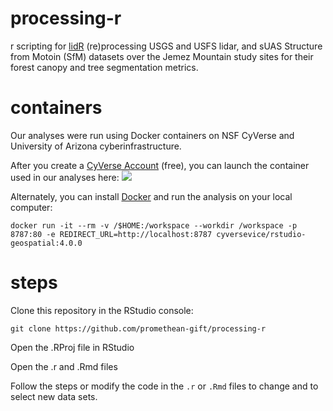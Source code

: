 # processing-r

r scripting for [lidR](https://github.com/Jean-Romain/lidR) (re)processing USGS and USFS lidar, and sUAS Structure from Motoin (SfM) datasets over the Jemez Mountain study sites for their forest canopy and tree segmentation metrics.

# containers

Our analyses were run using Docker containers on NSF CyVerse and University of Arizona cyberinfrastructure.

After you create a [CyVerse Account](https://user.cyverse.org/) (free), you can launch the container used in our analyses here: <a href="https://de.cyverse.org/de/?type=quick-launch&quick-launch-id=12f25023-b6b1-4f23-bbcc-49f0295da8c4&app-id=07e2b2e6-becd-11e9-b524-008cfa5ae621" target="_blank"><img src="https://de.cyverse.org/Powered-By-CyVerse-blue.svg"></a> 

Alternately, you can install [Docker](https://docker.com) and run the analysis on your local computer:

```
docker run -it --rm -v /$HOME:/workspace --workdir /workspace -p 8787:80 -e REDIRECT_URL=http://localhost:8787 cyversevice/rstudio-geospatial:4.0.0
```

# steps

Clone this repository in the RStudio console:

```
git clone https://github.com/promethean-gift/processing-r
```

Open the .RProj file in RStudio

Open the .r and .Rmd files

Follow the steps or modify the code in the `.r` or `.Rmd` files to change and to select new data sets.
